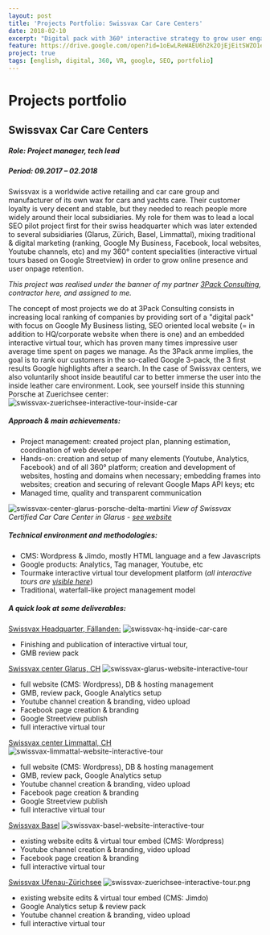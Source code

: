 ```yaml
---
layout: post
title: 'Projects Portfolio: Swissvax Car Care Centers'
date: 2018-02-10
excerpt: "Digital pack with 360° interactive strategy to grow user engagement"
feature: https://drive.google.com/open?id=1oEwLReWAEU6h2k2OjEjEitSWZO1eatuk
project: true
tags: [english, digital, 360, VR, google, SEO, portfolio]
---
```


# Projects portfolio
## Swissvax Car Care Centers
##### Role: Project manager, tech lead
##### Period: 09.2017 – 02.2018

Swissvax is a worldwide active retailing and car care group and manufacturer of its own wax for cars and yachts care. Their customer loyalty is very decent and stable, but they needed to reach people more widely around their local subsidiaries. My role for them was to lead a local SEO pilot project first for their swiss headquarter which was later extended to several subsidiaries (Glarus, Zürich, Basel, Limmattal), mixing traditional & digital marketing (ranking, Google My Business, Facebook, local websites, Youtube channels, etc) and my 360° content specialities (interactive virtual tours based on Google Streetview) in order to grow online presence and user onpage retention.   

_This project was realised under the banner of my partner [3Pack Consulting](https://www.3pack.ch/), contractor here, and assigned to me._

The concept of most projects we do at 3Pack Consulting consists in increasing local ranking of companies by providing sort of a "digital pack" with focus on Google My Business listing, SEO oriented local website (= in addition to HQ/corporate website when there is one) and an embedded interactive virtual tour, which has proven many times impressive user average time spent on pages we manage. As the 3Pack anme implies, the goal is to rank our customers in the so-called Google 3-pack, the 3 first results Google highlights after a search.
In the case of Swissvax centers, we also voluntarily shoot inside beautiful car to better immerse the user into the inside leather care environment. Look, see yourself inside this stunning Porsche at Zuerichsee center: 
![swissvax-zuerichsee-interactive-tour-inside-car](https://drive.google.com/open?id=1kbig4TjEKohJ9E1kcrBVMGEf-f0Yv67X)

##### Approach & main achievements:

- Project management: created project plan, planning estimation, coordination of web developer
- Hands-on: creation and setup of many elements (Youtube, Analytics, Facebook) and of all 360° platform; creation and development of websites, hosting and domains when necessary; embedding frames into websites; creation and securing of relevant Google Maps API keys; etc
- Managed time, quality and transparent communication

![swissvax-center-glarus-porsche-delta-martini](https://drive.google.com/open?id=1KQR9r9WaoDU455lBuT3ljmNgkUwYFBIt) 
*View of Swissvax Certified Car Care Center in Glarus - [see website](http://www.swissvax-certified-car-care-center-glarus.ch)*

##### Technical environment and methodologies:

- CMS: Wordpress & Jimdo, mostly HTML language and a few Javascripts
- Google products: Analytics, Tag manager, Youtube, etc
- Tourmake interactive virtual tour development platform (*all interactive tours are [visible here](http://3pack-consulting.tourmake.it/)*)
- Traditional, waterfall-like project management model

##### A quick look at some deliverables:

[Swissvax Headquarter, Fällanden:](https://www.swissvax.ch/flagship-car-care-center/index.php)
![swissvax-hq-inside-car-care](https://drive.google.com/open?id=1_uqXHpjJWTZlN9x_cfSEpUDq8fJnls9A)
- Finishing and publication of interactive virtual tour,
- GMB review pack

[Swissvax center Glarus, CH](http://www.swissvax-certified-car-care-center-glarus.ch/)
![swissvax-glarus-website-interactive-tour](https://drive.google.com/open?id=1MYQIAoRlR8LYoj-8NMh6-hEoMC4m1MOz)
- full website (CMS: Wordpress), DB & hosting management
- GMB, review pack, Google Analytics setup
- Youtube channel creation & branding, video upload
- Facebook page creation & branding
- Google Streetview publish
- full interactive virtual tour

[Swissvax center Limmattal, CH](http://swissvax-certified-car-care-center-limmattal.ch/)
![swissvax-limmattal-website-interactive-tour](https://drive.google.com/open?id=1Jy4h8Teq-ZhlR1EPVwdwnkv7hM4GCWPe)
- full website (CMS: Wordpress), DB & hosting management
- GMB, review pack, Google Analytics setup
- Youtube channel creation & branding, video upload
- Facebook page creation & branding
- Google Streetview publish
- full interactive virtual tour

[Swissvax Basel](http://www.swissvax-basel.ch/)
![swissvax-basel-website-interactive-tour](https://drive.google.com/open?id=1yhUkw77s5KiNqJJ1adTiGbg_T-JDqfhK)
- existing website edits & virtual tour embed (CMS: Wordpress)
- Youtube channel creation & branding, video upload
- Facebook page creation & branding
- full interactive virtual tour

[Swissvax Ufenau-Zürichsee](https://www.swissvax-ufenau.ch/)
![swissvax-zuerichsee-interactive-tour.png](https://postimg.cc/JHckVXt4)
- existing website edits & virtual tour embed (CMS: Jimdo)
- Google Analytics setup & review pack
- Youtube channel creation & branding, video upload
- full interactive virtual tour



